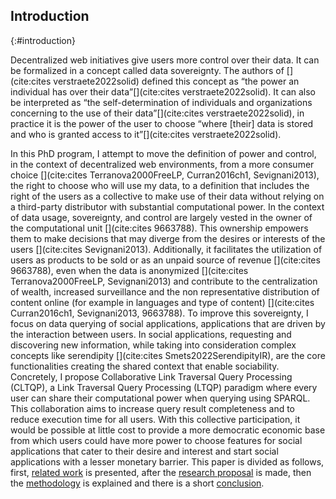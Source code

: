 ## Introduction
{:#introduction}

Decentralized web initiatives give users more control over their data.
It can be formalized in a concept called data sovereignty. The authors of [](cite:cites verstraete2022solid) defined this concept as 
<q>the power an individual has over their data</q>[](cite:cites verstraete2022solid).
It can also be interpreted as <q>the self-determination of 
individuals and organizations concerning to the use of their data</q>[](cite:cites verstraete2022solid),
in practice it is the power of the user to choose <q>where [their] data is stored and who is granted access to it</q>[](cite:cites verstraete2022solid).


In this PhD program, I attempt to move the definition of power and control,
in the context of decentralized web environments, from a more consumer choice 
[](cite:cites Terranova2000FreeLP, Curran2016ch1, Sevignani2013),
the right to choose who will use my data,
to a definition that includes the right of the users as a collective to make use of their data without relying on
a third-party distributor with substantial computational power.
In the context of data usage, sovereignty, and control are largely vested in the owner of the computational unit [](cite:cites 9663788).
This ownership empowers them to make decisions that may diverge from the desires or interests of the users [](cite:cites Sevignani2013).
Additionally, it facilitates the utilization of users as products to be sold or as an unpaid source of revenue [](cite:cites 9663788),
even when the data is anonymized [](cite:cites Terranova2000FreeLP, Sevignani2013) 
and contribute to the centralization of wealth, increased surveillance and the non representative distribution of content online (for example in languages and type of content) [](cite:cites Curran2016ch1, Sevignani2013, 9663788).
To improve this sovereignty, I focus on data querying of social applications,
applications that are driven by the interaction between users.
In social applications, requesting and discovering new information, while taking into consideration
complex concepts like serendipity [](cite:cites Smets2022SerendipityIR),
are the core functionalities creating the shared context that enable sociability.
Concretely, I propose Collaborative Link Traversal Query Processing (CLTQP),
a Link Traversal Query Processing (LTQP) paradigm where every user can share
their computational power when querying using SPARQL.
This collaboration aims to increase query result completeness 
and to reduce execution time for all users.
With this collective participation, 
it would be possible at little cost to provide a more democratic economic base from which
users could have more power to choose features for social applications that cater to their
desire and interest and start social applications with a lesser monetary barrier.
This paper is divided as follows, first,
[related work](#litterature_review) is presented,
after the [research proposal](#proposal) is made,
then the [methodology](#evaluation) is explained and there is a short [conclusion](#conclusion).



<!-- 
* Problem statement
    * what is the problem that you are trying to solve? Importance: Why is this problem important and for whom? Who will benefit and who should care? What is the impact of solving this problem (for the research community, or society in general).
* Related work 
    * Has a solution to this problem been attempted before and how? If not, have research efforts tried or solved similar problems? What can you learn from these efforts? If you are addressing an existing problem, what are the limitations of current solutions? What are you adding that is novel? Why?
* Research question(s) and hypotheses 
    * What hypotheses do you make in formulating your solution? What are the questions you need to answer in order to solve the problem? Are there boundary cases you plan to exclude or assumptions you base on?
* Preliminary results 
    * What research methods did you follow in your proposal? Have you produced any results so far?
* Evaluation
    * How do you know you’ve answered your question(s)? What are the methods you apply to test your hypotheses? Have you identified criteria to measure the degree of success of your solution?
* Reflection and future work: Are there any limitations in your approach? What are your planned next steps to complete your investigation?

-->